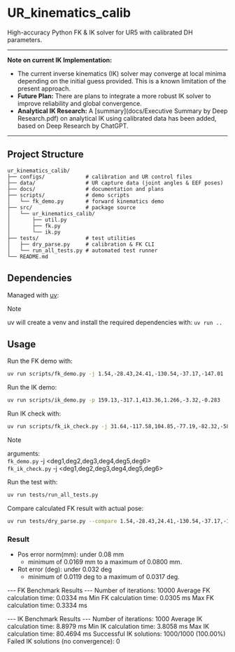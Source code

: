 # UR_kinematics_calib

High-accuracy Python FK & IK solver for UR5 with calibrated DH parameters.

---

**Note on current IK Implementation:**
- The current inverse kinematics (IK) solver may converge at local minima depending on the initial guess provided. This is a known limitation of the present approach.
- **Future Plan:** There are plans to integrate a more robust IK solver to improve reliability and global convergence.
- **Analytical IK Research:** A [summary](docs/Executive Summary by Deep Research.pdf) on analytical IK using calibrated data has been added, based on Deep Research by ChatGPT.
---

## Project Structure

```
ur_kinematics_calib/
├── configs/             # calibration and UR control files
├── data/                # UR capture data (joint angles & EEF poses)
├── docs/                # documentation and plans
├── scripts/             # demo scripts
│   └── fk_demo.py       # forward kinematics demo
├── src/                 # package source
│   └── ur_kinematics_calib/
│       ├── util.py
│       ├── fk.py
│       └── ik.py
├── tests/               # test utilities
│   ├── dry_parse.py     # calibration & FK CLI
│   └── run_all_tests.py # automated test runner
└── README.md
```

## Dependencies

Managed with [uv](https://github.com/astral-sh/uv):

> [!NOTE]  
> uv will create a venv and install the required dependencies with: `uv run ..`

## Usage

Run the FK demo with:
```bash
uv run scripts/fk_demo.py -j 1.54,-28.43,24.41,-130.54,-37.17,-147.01
```

Run the IK demo:
```bash
uv run scripts/ik_demo.py -p 159.13,-317.1,413.36,1.266,-3.32,-0.283
```

Run IK check with:
```bash
uv run scripts/fk_ik_check.py -j 31.64,-117.58,104.85,-77.19,-82.32,-58.4
```

> [!NOTE]  
> arguments:   
> `fk_demo.py` -j <deg1,deg2,deg3,deg4,deg5,deg6>  
> `fk_ik_check.py` -j <deg1,deg2,deg3,deg4,deg5,deg6>

Run the test with:

```bash
uv run tests/run_all_tests.py
```

Compare calculated FK result with actual pose:
```bash
uv run tests/dry_parse.py --compare 1.54,-28.43,24.41,-130.54,-37.17,-147.01,-872.69,-236.61,417.99,1.344,-1.557,0.494
```

### Result
- Pos error norm(mm): under 0.08 mm
    - minimum of 0.0169 mm to a maximum of 0.0800 mm.
- Rot error (deg): under 0.032 deg
    - minimum of 0.0119 deg to a maximum of 0.0317 deg.
    
--- FK Benchmark Results ---
Number of iterations: 10000
Average FK calculation time: 0.0334 ms
Min FK calculation time: 0.0305 ms
Max FK calculation time: 0.3334 ms

--- IK Benchmark Results ---
Number of iterations: 1000
Average IK calculation time: 8.8979 ms
Min IK calculation time: 3.8058 ms
Max IK calculation time: 80.4694 ms
Successful IK solutions: 1000/1000 (100.00%)
Failed IK solutions (no convergence): 0